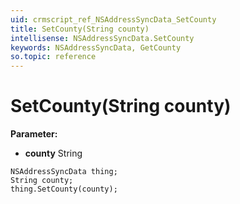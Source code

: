 ```yaml
---
uid: crmscript_ref_NSAddressSyncData_SetCounty
title: SetCounty(String county)
intellisense: NSAddressSyncData.SetCounty
keywords: NSAddressSyncData, GetCounty
so.topic: reference
---
```


# SetCounty(String county)

**Parameter:** 
 - **county** String

```crmscript
NSAddressSyncData thing;
String county;
thing.SetCounty(county);
```

